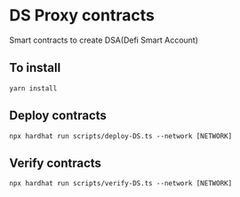 # DS Proxy contracts
Smart contracts to create DSA(Defi Smart Account)

## To install
`yarn install`

## Deploy contracts
`npx hardhat run scripts/deploy-DS.ts --network [NETWORK]`

## Verify contracts
`npx hardhat run scripts/verify-DS.ts --network [NETWORK]`